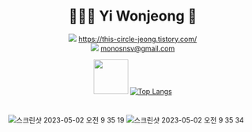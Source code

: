 <div align=center>
  
  # 👩🏻‍💻 Yi Wonjeong 🌱

  <a href="https://this-circle-jeong.tistory.com/"><img src="https://img.shields.io/badge/BLOG-000000?style=flat-square&logo=Tistory&logoColor=white"/></a> https://this-circle-jeong.tistory.com/ <br/>
  <a href="mailto:monosnsv@gmail.com"><img src="https://img.shields.io/badge/MAIL-EA4335?style=flat-square&logo=Gmail&logoColor=white"/></a> monosnsv@gmail.com


   <img src="https://user-images.githubusercontent.com/110754810/235557061-8810de22-25d6-4535-8358-1658cf57fffd.gif" width="70" height="auto"> [![Top Langs](https://github-readme-stats.vercel.app/api/top-langs/?username=Yiwonjeong&layout=compact&theme=transparent)](https://github.com/Yiwonjeong/github-readme-stats) 
  
  
  
</div>

#

![스크린샷 2023-05-02 오전 9 35 19](https://user-images.githubusercontent.com/110754810/235555285-937f9aef-59cc-4ab5-acc4-0000d2cdeeee.png)
![스크린샷 2023-05-02 오전 9 35 34](https://user-images.githubusercontent.com/110754810/235555282-c94f80cb-6ff6-448e-bc21-8d0b7ef7a2ef.png)

